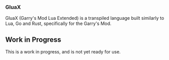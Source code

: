 ### GluaX

GluaX (Garry's Mod Lua Extended) is a transpiled language built similarly to Lua, Go and Rust, specifically for the Garry's Mod.

## Work in Progress

This is a work in progress, and is not yet ready for use.
